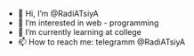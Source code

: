 - 👋 Hi, I’m @RadiATsiyA
- 👀 I’m interested in web - programming
- 🌱 I’m currently learning at college
- 📫 How to reach me: telegramm @RadiATsiyA

